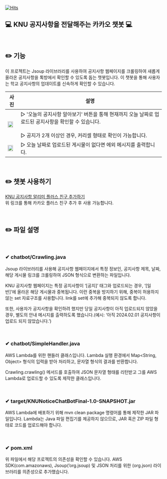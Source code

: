 [![Hits](https://hits.seeyoufarm.com/api/count/incr/badge.svg?url=https%3A%2F%2Fgithub.com%2FEvelynKimm%2FKNUNoticeBot%2Fhit-counter&count_bg=%233DA6C8&title_bg=%23B268AF&icon=&icon_color=%23924A4A&title=welcome&edge_flat=false)](https://hits.seeyoufarm.com) <br/>

## 💻 KNU 공지사항을 전달해주는 카카오 챗봇 💻 
<br/>

## ✏️ 기능

이 프로젝트는 Jsoup 라이브러리를 사용하여 공지사항 웹페이지를 크롤링하여 새롭게 올라온 공지사항을 톡방에서 확인할 수 있도록 돕는 챗봇입니다. 이 챗봇을 통해 사용자는 학교 공지사항의 업데이트를 신속하게 확인할 수 있습니다.


|사진|설명|
|---|---|
|<img src="https://github.com/EvelynKimm/KNUNoticeBot/assets/108613992/6755270b-8a8c-4c27-9bc4-e5f05c8907cf.png" width="80%" height="80%"/>|▷ '오늘의 공지사항 알아보기' 버튼을 통해 현재까지 오늘 날짜로 업로드된 공지사항을 확인할 수 있습니다. <br/><br/>▷ 공지가 2개 이상인 경우, 커리셀 형태로 확인이 가능합니다.|
|<img src="https://github.com/EvelynKimm/KNUNoticeBot/assets/108613992/591f66df-6c04-4819-8661-90b1a4082f36.png" width="80%" height="80%"/>|▷ 오늘 날짜로 업로드된 게시물이 없다면 에외 메시지를 출력합니다.|

<br/>

## ✏️ 챗봇 사용하기 


[KNU 공지사항 알리미 플러스 친구 추가하기](http://pf.kakao.com/_kUxfSG)
<br/> 위 링크를 통해 카카오 플러스 친구 추가 후 사용 가능합니다.

<br/>

## ✏️ 파일 설명

<br/>

### ✔︎ chatbot/Crawling.java

Jsoup 라이브러리를 사용해 공지사항 웹페이지에서 특정 정보인, 공지사항 제목, 날짜, 해당 게시물 링크를 크롤링하여 JSON 형식으로 변환하는 파일입니다.

KNU 공지사항 웹페이지는 특정 공지사항이 ‘[공지]’ 태그와 업로드되는 경우, ‘[일반]’에 올라온 해당 게시물과 중복됩니다. 이런 중복을 방지하기 위해, 중복이 허용하지 않는 set 자료구조를 사용합니다. link를 set에 추가해 중복되지 않도록 합니다.

또한, 사용자가 공지사항을 확인하려 했지만 당일 공지사항이 아직 업로드되지 않았을 경우, 별도의 안내 메시지를 출력하도록 했습니다.(예시: ‘아직 2024.02.01 공지사항이 업로드 되지 않았습니다.’)

<br/>

### ✔︎ chatbot/SimpleHandler.java

AWS Lambda를 위한 핸들러 클래스입니다. Lambda 실행 환경에서 Map<String, Object> 형식의 입력을 받아 처리하고, 문자열 형식의 결과를 반환합니다. 

Crawling.crawling() 메서드를 호출하여 JSON 문자열 형태를 리턴받고 그를 AWS Lambda로 업로드할 수 있도록 제작한 클래스입니다.

<br/>

### ✔︎ target/KNUNoticeChatBotFinal-1.0-SNAPSHOT.jar

AWS Lambda에 배포하기 위해 mvn clean package 명령어를 통해 제작한 JAR 파일입니다. Lambda는 Java 파일 편집기를 제공하지 않으므로, JAR 혹은 ZIP 파일 형태로 코드를 업로드해야 합니다.

<br/>

### ✔︎ pom.xml

위 파일에서 해당 프로젝트의 의존성을 확인할 수 있습니다. AWS SDK(com.amazonaws), Jsoup(’org.jsoup) 및 JSON 처리를 위한 (org.json) 라이브러리를 의존성으로 추가했습니다.
